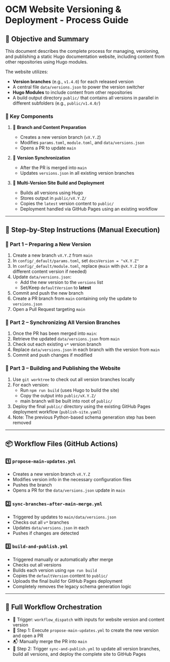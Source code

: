 # OCM Website Versioning & Deployment - Process Guide

## 🎯 Objective and Summary

This document describes the complete process for managing, versioning,
and publishing a static Hugo documentation website, including content from other
repositories using Hugo modules.

The website utilizes:

- **Version branches** (e.g., `v1.4.0`) for each released version
- A central file `data/versions.json` to power the version switcher
- **Hugo Modules** to include content from other repositories
- A build output directory `public/` that contains all versions in parallel
in different subfolders (e.g., `public/v1.4.0/`)

### 🔧 Key Components

1. 🧱 **Branch and Content Preparation**
   - Creates a new version branch (`vX.Y.Z`)
   - Modifies `params.toml`, `module.toml`, and `data/versions.json`
   - Opens a PR to update `main`

2. 🔄 **Version Synchronization**
   - After the PR is merged into `main`
   - Updates `versions.json` in all existing version branches

3. 🚀 **Multi-Version Site Build and Deployment**
   - Builds all versions using Hugo
   - Stores output in `public/vX.Y.Z/`
   - Copies the `latest` version content to `public/`
   - Deployment handled via GitHub Pages using an existing workflow

---

## 📝 Step-by-Step Instructions (Manual Execution)

### 🧱 Part 1 – Preparing a New Version

1. Create a new branch `vX.Y.Z` from `main`
2. In `config/_default/params.toml`, set `docsVersion = "vX.Y.Z"`
3. In `config/_default/module.toml`, replace `@main` with `@vX.Y.Z` (or a different content version if needed)
4. Update `data/versions.json`:
   - Add the new version to the `versions` list
   - Set/Keep `defaultVersion` to **latest**
5. Commit and push the new branch
6. Create a PR branch from `main` containing only the update to `versions.json`
7. Open a Pull Request targeting `main`

### 🔄 Part 2 – Synchronizing All Version Branches

1. Once the PR has been merged into `main`:
2. Retrieve the updated `data/versions.json` from `main`
3. Check out each existing `v*` version branch
4. Replace `data/versions.json` in each branch with the version from `main`
5. Commit and push changes if modified

### 🚀 Part 3 – Building and Publishing the Website

1. Use `git worktree` to check out all version branches locally
2. For each version:
   - Run `npm run build` (uses Hugo to build the site)
   - Copy the output into `public/vX.Y.Z/`
   - main branch will be built into root of `public/`
3. Deploy the final `public/` directory using the existing GitHub Pages deployment workflow (`publish-site.yaml`)
4. Note: The previous Python-based schema generation step has been removed

---

## 📦 Workflow Files (GitHub Actions)

### 1️⃣ `propose-main-updates.yml`

- Creates a new version branch `vX.Y.Z`
- Modifies version info in the necessary configuration files
- Pushes the branch
- Opens a PR for the `data/versions.json` update in `main`

### 2️⃣ `sync-branches-after-main-merge.yml`

- Triggered by updates to `main/data/versions.json`
- Checks out all `v*` branches
- Updates `data/versions.json` in each
- Pushes if changes are detected

### 3️⃣ `build-and-publish.yml`

- Triggered manually or automatically after merge
- Checks out all versions
- Builds each version using `npm run build`
- Copies the `defaultVersion` content to `public/`
- Uploads the final build for GitHub Pages deployment
- Completely removes the legacy schema generation logic

---

## 🔁 Full Workflow Orchestration

- 🔘 Trigger: `workflow_dispatch` with inputs for website version and content version
- 🧱 Step 1: Execute `propose-main-updates.yml` to create the new version and open a PR
- 📬 Manually merge the PR into `main`
- 🚀 Step 2: Trigger `sync-and-publish.yml` to update all version branches, build all versions, and deploy the complete site to GitHub Pages
